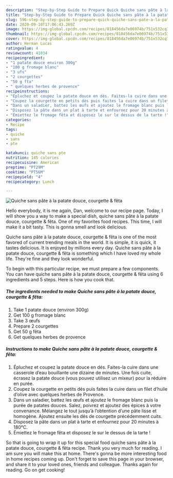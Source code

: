 ```yaml
---
description: "Step-by-Step Guide to Prepare Quick Quiche sans pâte à la patate douce, courgette &amp;amp; fêta"
title: "Step-by-Step Guide to Prepare Quick Quiche sans pâte à la patate douce, courgette &amp;amp; fêta"
slug: 596-step-by-step-guide-to-prepare-quick-quiche-sans-pate-a-la-patate-douce-courgette-and-amp-feta
date: 2020-09-10T17:06:43.269Z
image: https://img-global.cpcdn.com/recipes/818456da7e06974b/751x532cq70/quiche-sans-pate-a-la-patate-douce-courgette-feta-photo-principale-de-la-recette.jpg
thumbnail: https://img-global.cpcdn.com/recipes/818456da7e06974b/751x532cq70/quiche-sans-pate-a-la-patate-douce-courgette-feta-photo-principale-de-la-recette.jpg
cover: https://img-global.cpcdn.com/recipes/818456da7e06974b/751x532cq70/quiche-sans-pate-a-la-patate-douce-courgette-feta-photo-principale-de-la-recette.jpg
author: Herman Lucas
ratingvalue: 4
reviewcount: 41034
recipeingredient:
- "1 patate douce environ 300g"
- "100 g fromage blanc"
- "3 ufs"
- "2 courgettes"
- "50 g fta"
- " quelques herbes de provence"
recipeinstructions:
- "Épluchez et coupez la patate douce en dés. Faites-la cuire dans une casserole d’eau bouillante une dizaine de minutes. Une fois cuite, écrasez la patate douce (vous pouvez utilisez un mixeur) pour la réduire en purée."
- "Coupez la courgette en petits dés puis faites la cuire dans un filet d’huile d’olive avec quelques herbes de Provence."
- "Dans un saladier, battez les œufs et ajoutez le fromage blanc puis la purée de patates douces. Salez, poivrez et ajoutez des épices à votre convenance. Mélangez le tout jusqu’à l’obtention d’une pâte lisse et homogène. Ajoutez ensuite les dés de courgette précédemment cuits."
- "Disposez la pâte dans un plat à tarte et enfournez pour 20 minutes à 180°C."
- "Émiettez le fromage fêta et disposez le sur le dessus de la tarte !"
categories:
- Recipe
tags:
- quiche
- sans
- pte

katakunci: quiche sans pte 
nutrition: 145 calories
recipecuisine: American
preptime: "PT29M"
cooktime: "PT56M"
recipeyield: "4"
recipecategory: Lunch

---
```



![Quiche sans pâte à la patate douce, courgette &amp; fêta](https://img-global.cpcdn.com/recipes/818456da7e06974b/751x532cq70/quiche-sans-pate-a-la-patate-douce-courgette-feta-photo-principale-de-la-recette.jpg)

Hello everybody, it is me again, Dan, welcome to our recipe page. Today, I will show you a way to make a special dish, quiche sans pâte à la patate douce, courgette &amp; fêta. One of my favorites food recipes. This time, I will make it a bit tasty. This is gonna smell and look delicious.

Quiche sans pâte à la patate douce, courgette &amp; fêta is one of the most favored of current trending meals in the world. It is simple, it is quick, it tastes delicious. It is enjoyed by millions every day. Quiche sans pâte à la patate douce, courgette &amp; fêta is something which I have loved my whole life. They're fine and they look wonderful.




To begin with this particular recipe, we must prepare a few components. You can have quiche sans pâte à la patate douce, courgette &amp; fêta using 6 ingredients and 5 steps. Here is how you cook that.

<!--inarticleads1-->

##### The ingredients needed to make Quiche sans pâte à la patate douce, courgette &amp; fêta:

1. Take 1 patate douce (environ 300g)
1. Get 100 g fromage blanc
1. Take 3 œufs
1. Prepare 2 courgettes
1. Get 50 g fêta
1. Get  quelques herbes de provence




<!--inarticleads2-->

##### Instructions to make Quiche sans pâte à la patate douce, courgette &amp; fêta:

1. Épluchez et coupez la patate douce en dés. Faites-la cuire dans une casserole d’eau bouillante une dizaine de minutes. Une fois cuite, écrasez la patate douce (vous pouvez utilisez un mixeur) pour la réduire en purée.
1. Coupez la courgette en petits dés puis faites la cuire dans un filet d’huile d’olive avec quelques herbes de Provence.
1. Dans un saladier, battez les œufs et ajoutez le fromage blanc puis la purée de patates douces. Salez, poivrez et ajoutez des épices à votre convenance. Mélangez le tout jusqu’à l’obtention d’une pâte lisse et homogène. Ajoutez ensuite les dés de courgette précédemment cuits.
1. Disposez la pâte dans un plat à tarte et enfournez pour 20 minutes à 180°C.
1. Émiettez le fromage fêta et disposez le sur le dessus de la tarte !




So that is going to wrap it up for this special food quiche sans pâte à la patate douce, courgette &amp; fêta recipe. Thank you very much for reading. I am sure you will make this at home. There's gonna be more interesting food in home recipes coming up. Don't forget to save this page in your browser, and share it to your loved ones, friends and colleague. Thanks again for reading. Go on get cooking!
